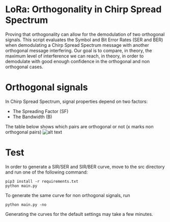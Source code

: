 # LoRa: Orthogonality in Chirp Spread Spectrum
Proving that orthogonality can allow for the demodulation of two orthogonal signals. This script evaluates the Symbol and Bit Error Rates (SER and BER) when demodulating a Chirp Spread Spectrum message with another orthogonal message interfering.
Our goal is to compare, in theory, the maximum level of interference we can reach, in theory, in order to demodulate with good enough confidence in the orthogonal and non orthogonal cases.

# Orthogonal signals

In Chirp Spread Spectrum, signal properties depend on two factors:
* The Spreading Factor (SF)
* The Bandwidth (B)

The table below shows which pairs are orthogonal or not (x marks non orthogonal pairs)
![alt text](https://3.bp.blogspot.com/-qH-G97W5i7A/WHCFoWSzSRI/AAAAAAAAGsg/YE_foMWa6GQACRdwjXr9f-WDuBfCLDvLwCLcB/s1600/NonOrthogonal_Signals.png)

# Test
In order to generate a SIR/SER and SIR/BER curve, move to the src directory and run one of the following command:
```
pip3 install -r requirements.txt
python main.py
```
To generate the same curve for non orthogonal signals, run
```
python main.py -no
```
Generating the curves for the default settings may take a few minutes.
